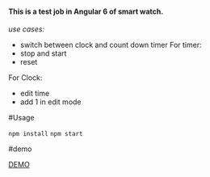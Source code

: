 #### This is a test job in Angular 6 of smart watch.
<i>use cases:</i>
- switch between clock and count down timer
For timer:
- stop and start
- reset

For Clock:
- edit time
- add 1 in edit mode

#Usage

 `npm install`
 `npm start`

 #demo

 [DEMO](https://eran-or.github.io/smart-watch/)